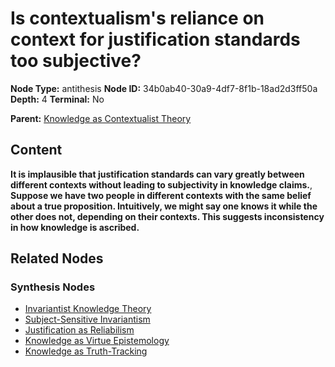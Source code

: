# Is contextualism's reliance on context for justification standards too subjective?

**Node Type:** antithesis
**Node ID:** 34b0ab40-30a9-4df7-8f1b-18ad2d3ff50a
**Depth:** 4
**Terminal:** No

**Parent:** [Knowledge as Contextualist Theory](knowledge-as-contextualist-theory-synthesis-7aa7050c-7a7a-4735-acef-6fc1bac0e555.md)

## Content

**It is implausible that justification standards can vary greatly between different contexts without leading to subjectivity in knowledge claims.**, **Suppose we have two people in different contexts with the same belief about a true proposition. Intuitively, we might say one knows it while the other does not, depending on their contexts. This suggests inconsistency in how knowledge is ascribed.**

## Related Nodes

### Synthesis Nodes

- [Invariantist Knowledge Theory](invariantist-knowledge-theory-synthesis-b4040be8-5bf2-4e29-bad7-88f895aa9535.md)
- [Subject-Sensitive Invariantism](subject-sensitive-invariantism-synthesis-16749661-12f2-44ec-a0af-494d5a99573e.md)
- [Justification as Reliabilism](justification-as-reliabilism-synthesis-7c03dff4-72bf-48a8-b81e-e158008d9451.md)
- [Knowledge as Virtue Epistemology](knowledge-as-virtue-epistemology-synthesis-a5031489-585f-4ea4-b3e3-476f391d048a.md)
- [Knowledge as Truth-Tracking](knowledge-as-truth-tracking-synthesis-cc1d869c-efa0-4a81-bb8d-d3367d9e5da7.md)
